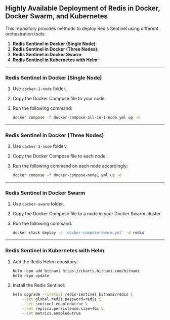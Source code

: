 ## Highly Available Deployment of Redis in Docker, Docker Swarm, and Kubernetes

This repository provides methods to deploy Redis Sentinel using different orchestration tools:

1. **Redis Sentinel in Docker (Single Node)**:
2. **Redis Sentinel in Docker (Three Nodes)**:
3. **Redis Sentinel in Docker Swarm**:
4. **Redis Sentinel in Kubernetes with Helm**:

---
### Redis Sentinel in Docker (Single Node)

1. Use `docker-1-node` folder.
2. Copy the Docker Compose file to your node.
3. Run the following command:

    ```bash
    docker compose -f docker-compose-all-in-1-node.yml up -d
    ```

---
### Redis Sentinel in Docker (Three Nodes)

1. Use `docker-3-node` folder.
2. Copy the Docker Compose file to each node.
3. Run the following command on each node accordingly:

    ```bash
    docker compose -f docker-compose-node1.yml up -d
    ```

---
### Redis Sentinel in Docker Swarm

1. Use `docker-swarm` folder.
2. Copy the Docker Compose file to a node in your Docker Swarm cluster.
3. Run the following command:

    ```bash
    docker stack deploy -c 'docker-compose-swarm.yml' -d redis
    ```

---
### Redis Sentinel in Kubernetes with Helm

1. Add the Redis Helm repository:

    ```bash
    helm repo add bitnami https://charts.bitnami.com/bitnami
    helm repo update
    ```

2. Install the Redis Sentinel:

    ```bash
    helm upgrade --install redis-sentinel bitnami/redis \
        --set global.redis.password=redis \
        --set sentinel.enabled=true \
        --set replica.persistence.size=4Gi \
        --set metrics.enabled=true
    ```
